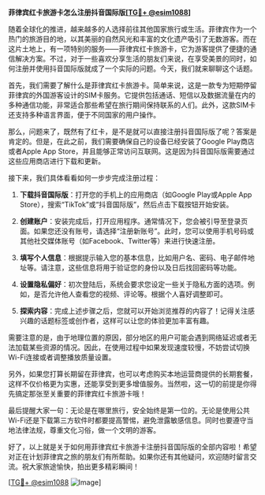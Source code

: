 **菲律宾红卡旅游卡怎么注册抖音国际版[[TG💪+ @esim1088](https://t.me/s/esim1088)]**

随着全球化的推进，越来越多的人选择前往其他国家旅行或生活。菲律宾作为一个热门的旅游目的地，以其美丽的自然风光和丰富的文化遗产吸引了无数游客。而在这片土地上，有一项特别的服务——菲律宾红卡旅游卡，它为游客提供了便捷的通信解决方案。不过，对于一些喜欢分享生活的朋友们来说，在享受美景的同时，如何注册并使用抖音国际版就成了一个实际的问题。今天，我们就来聊聊这个话题。

首先，我们需要了解什么是菲律宾红卡旅游卡。简单来说，这是一款专为短期停留菲律宾的外国游客设计的SIM卡服务。它提供包括通话、短信以及数据流量在内的多种通信功能，非常适合那些希望在旅行期间保持联系的人们。此外，这款SIM卡还支持多种语言界面，便于不同国家的用户操作。

那么，问题来了，既然有了红卡，是不是就可以直接注册抖音国际版了呢？答案是肯定的。但是，在此之前，我们需要确保自己的设备已经安装了Google Play商店或者Apple App Store，并且能够正常访问互联网。这是因为抖音国际版需要通过这些应用商店进行下载和更新。

接下来，我们具体看看如何一步步完成注册过程：

1. **下载抖音国际版**：打开您的手机上的应用商店（如Google Play或Apple App Store），搜索“TikTok”或“抖音国际版”，然后点击下载按钮开始安装。

2. **创建账户**：安装完成后，打开应用程序。通常情况下，您会被引导至登录页面。如果您还没有账号，请选择“注册新账号”。此时，您可以使用手机号码或其他社交媒体账号（如Facebook、Twitter等）来进行快速注册。

3. **填写个人信息**：根据提示输入您的基本信息，比如用户名、密码、电子邮件地址等。请注意，这些信息将用于验证您的身份以及日后找回密码等功能。

4. **设置隐私偏好**：初次登陆后，系统会要求您设定一些关于隐私方面的选项。例如，是否允许他人查看您的视频、评论等。根据个人喜好调整即可。

5. **探索内容**：完成上述步骤之后，您就可以开始浏览推荐的内容了！记得关注感兴趣的话题标签或创作者，这样可以让您的体验更加丰富有趣。

需要注意的是，由于地理位置的原因，部分地区的用户可能会遇到网络延迟或者无法加载某些资源的情况。因此，在使用过程中如果发现速度较慢，不妨尝试切换Wi-Fi连接或者调整播放质量设置。

另外，如果您打算长期留在菲律宾，也可以考虑购买本地运营商提供的长期套餐，这样不仅价格更为实惠，还能享受到更多增值服务。当然啦，这一切的前提是你得先搞定那张至关重要的菲律宾红卡旅游卡哦！

最后提醒大家一句：无论是在哪里旅行，安全始终是第一位的。无论是使用公共Wi-Fi还是下载第三方软件时都要提高警惕，避免泄露敏感信息。同时也要遵守当地法律法规，尊重文化习俗，做一个文明的游客。

好了，以上就是关于如何用菲律宾红卡旅游卡注册抖音国际版的全部内容啦！希望对正在计划菲律宾之旅的朋友们有所帮助。如果你还有其他疑问，欢迎随时留言交流。祝大家旅途愉快，拍出更多精彩瞬间！

[[TG💪+ @esim1088](https://t.me/s/esim1088) ![Image](https://i.postimg.cc/4NQfJmqS/Snipaste-2025-05-13-00-14-12.png)]